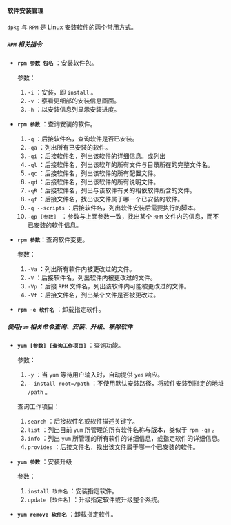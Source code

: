 #### 软件安装管理

 `dpkg`  与 `RPM` 是 Linux 安装软件的两个常用方式。

##### `RPM` 相关指令

- **`rpm 参数 包名`** ：安装软件包。

  参数：

  1. `-i` ：安装，即 `install` 。
  2. `-v` ：察看更细部的安装信息画面。
  3. `-h` ：以安装信息列显示安装进度。

- **`rpm 参数`** ：查询安装的软件。

  1. `-q` ：后接软件名，查询软件是否已安装。
  2. `-qa` ：列出所有已安装的软件。
  3. `-qi` ：后接软件名，列出该软件的详细信息。或列出
  4. `-ql` ：后接软件名，列出该软年的所有文件与目录所在的完整文件名。
  5. `-qc` ：后接软件名，列出该软件的所有配置文件。
  6. `-qd` ：后接软件名，列出该软件的所有说明文件。
  7. `-qR` ：后接软件名，列出与该软件有关的相依软件所含的文件。
  8. `-qf` ：后接文件名，找出该文件属于哪一个已安装的软件。
  9. `-q --scripts` ：后接软件名，列出软件安装后需要执行的脚本。
  10. `-qp [参数] ` ：参数与上面参数一致，找出某个 `RPM` 文件内的信息，而不已安装的软件信息。

- **`rpm 参数`**：查询软件变更。

  参数：

  1. `-Va` ：列出所有软件内被更改过的文件。
  2. `-V` ：后接软件名，列出软件内被更改过的文件。
  3. `-Vp` ：后接 `RPM` 文件名，列出该软件内可能被更改过的文件。
  4. `-Vf` ：后接文件名，列出某个文件是否被更改过。

- **`rpm -e 软件名`** ：卸载指定软件。

##### 使用`yum` 相关命令查询、安装、升级、移除软件

- **`yum [参数] [查询工作项目]`** ：查询功能。

  参数：

  1. `-y` ：当 `yum` 等待用户输入时，自动提供 `yes` 响应。
  2. `--install root=/path` ：不使用默认安装路径，将软件安装到指定的地址 `/path`  。

  查询工作项目：

  1. `search` ：后接软件名或软件描述关键字。
  2. `list` ：列出目前 `yum` 所管理的所有软件名称与版本，类似于 `rpm -qa` 。
  3. `info` ：列出 `yum` 所管理的所有软件的详细信息，或指定软件的详细信息。
  4. `provides` ：后接文件名，找出该文件属于哪一个已安装的软件。

- **`yum 参数`** ：安装升级

  参数：

  1. `install 软件名` ：安装指定软件。
  2. `update [软件名]` ：升级指定软件或升级整个系统。

- **`yum remove 软件名`**  ：卸载指定软件。

